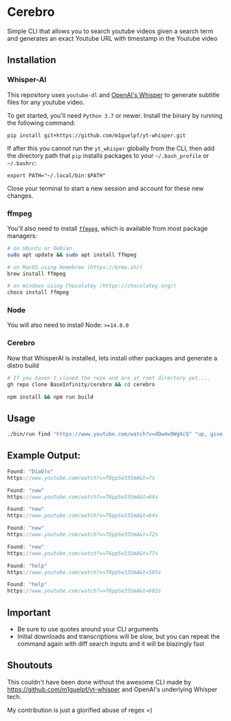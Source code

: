 # Cerebro

Simple CLI that allows you to search youtube videos given a search term and generates an exact Youtube URL with timestamp in the Youtube video


## Installation

### Whisper-AI

This repository uses `youtube-dl` and [OpenAI's Whisper](https://openai.com/blog/whisper) to generate subtitle files for any youtube video.

To get started, you'll need `Python 3.7` or newer. Install the binary by running the following command:

    pip install git+https://github.com/m1guelpf/yt-whisper.git

If after this you cannot run the `yt_whisper` globally from the CLI, then add the directory path that `pip` installs packages to your `~/.bash_profile` or `~/.bashrc`:

```
export PATH="~/.local/bin:$PATH"
```

Close your terminal to start a new session and account for these new changes.

### ffmpeg

You'll also need to install [`ffmpeg`](https://ffmpeg.org/), which is available from most package managers:

```bash
# on Ubuntu or Debian
sudo apt update && sudo apt install ffmpeg

# on MacOS using Homebrew (https://brew.sh/)
brew install ffmpeg

# on Windows using Chocolatey (https://chocolatey.org/)
choco install ffmpeg
```

### Node
You will also need to install Node: `>=14.0.0`

### Cerebro
Now that WhisperAI is installed, lets install other packages and generate a distro build

```bash
# If you haven't cloned the repo and are at root directory yet....
gh repo clone BaseInfinity/cerebro && cd cerebro

npm install && npm run build
```

## Usage
```bash
./bin/run find "https://www.youtube.com/watch?v=dQw4w9WgXcQ" "up, give, you, gonna, never"
```

## Example Output:
```js
Found: "Diablo"
https://www.youtube.com/watch?v=T6ppSe33SmA&t=7s

Found: "new"
https://www.youtube.com/watch?v=T6ppSe33SmA&t=64s

Found: "new"
https://www.youtube.com/watch?v=T6ppSe33SmA&t=64s

Found: "new"
https://www.youtube.com/watch?v=T6ppSe33SmA&t=72s

Found: "new"
https://www.youtube.com/watch?v=T6ppSe33SmA&t=77s

Found: "help"
https://www.youtube.com/watch?v=T6ppSe33SmA&t=505s

Found: "help"
https://www.youtube.com/watch?v=T6ppSe33SmA&t=602s

```

## Important
* Be sure to use quotes around your CLI arguments
* Initial downloads and transcriptions will be slow, but you can repeat the command again with diff search inputs and it will be blazingly fast

## Shoutouts
This couldn't have been done without the awesome CLI made by https://github.com/m1guelpf/yt-whisper and OpenAI's underlying Whisper tech. 

My contribution is just a glorified abuse of regex =)
